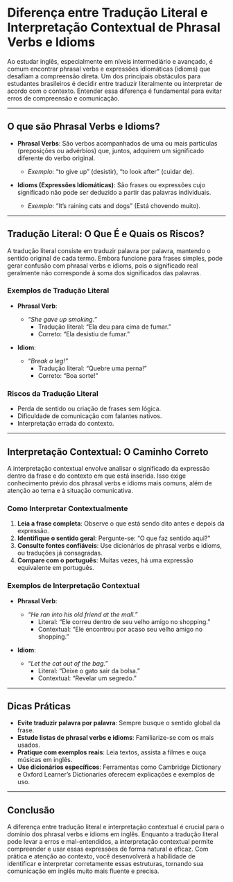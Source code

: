 
# Diferença entre Tradução Literal e Interpretação Contextual de Phrasal Verbs e Idioms

Ao estudar inglês, especialmente em níveis intermediário e avançado, é comum encontrar phrasal verbs e expressões idiomáticas (idioms) que desafiam a compreensão direta. Um dos principais obstáculos para estudantes brasileiros é decidir entre traduzir literalmente ou interpretar de acordo com o contexto. Entender essa diferença é fundamental para evitar erros de compreensão e comunicação.

---

## O que são Phrasal Verbs e Idioms?

- **Phrasal Verbs**: São verbos acompanhados de uma ou mais partículas (preposições ou advérbios) que, juntos, adquirem um significado diferente do verbo original.  
  - *Exemplo*: “to give up” (desistir), “to look after” (cuidar de).

- **Idioms (Expressões Idiomáticas)**: São frases ou expressões cujo significado não pode ser deduzido a partir das palavras individuais.  
  - *Exemplo*: “It’s raining cats and dogs” (Está chovendo muito).

---

## Tradução Literal: O Que É e Quais os Riscos?

A tradução literal consiste em traduzir palavra por palavra, mantendo o sentido original de cada termo. Embora funcione para frases simples, pode gerar confusão com phrasal verbs e idioms, pois o significado real geralmente não corresponde à soma dos significados das palavras.

### Exemplos de Tradução Literal

- **Phrasal Verb**:  
  - *“She gave up smoking.”*  
    - Tradução literal: “Ela deu para cima de fumar.”  
    - Correto: “Ela desistiu de fumar.”

- **Idiom**:  
  - *“Break a leg!”*  
    - Tradução literal: “Quebre uma perna!”  
    - Correto: “Boa sorte!”

### Riscos da Tradução Literal

- Perda de sentido ou criação de frases sem lógica.
- Dificuldade de comunicação com falantes nativos.
- Interpretação errada do contexto.

---

## Interpretação Contextual: O Caminho Correto

A interpretação contextual envolve analisar o significado da expressão dentro da frase e do contexto em que está inserida. Isso exige conhecimento prévio dos phrasal verbs e idioms mais comuns, além de atenção ao tema e à situação comunicativa.

### Como Interpretar Contextualmente

1. **Leia a frase completa**: Observe o que está sendo dito antes e depois da expressão.
2. **Identifique o sentido geral**: Pergunte-se: “O que faz sentido aqui?”
3. **Consulte fontes confiáveis**: Use dicionários de phrasal verbs e idioms, ou traduções já consagradas.
4. **Compare com o português**: Muitas vezes, há uma expressão equivalente em português.

### Exemplos de Interpretação Contextual

- **Phrasal Verb**:  
  - *“He ran into his old friend at the mall.”*  
    - Literal: “Ele correu dentro de seu velho amigo no shopping.”  
    - Contextual: “Ele encontrou por acaso seu velho amigo no shopping.”

- **Idiom**:  
  - *“Let the cat out of the bag.”*  
    - Literal: “Deixe o gato sair da bolsa.”  
    - Contextual: “Revelar um segredo.”

---

## Dicas Práticas

- **Evite traduzir palavra por palavra**: Sempre busque o sentido global da frase.
- **Estude listas de phrasal verbs e idioms**: Familiarize-se com os mais usados.
- **Pratique com exemplos reais**: Leia textos, assista a filmes e ouça músicas em inglês.
- **Use dicionários específicos**: Ferramentas como Cambridge Dictionary e Oxford Learner’s Dictionaries oferecem explicações e exemplos de uso.

---

## Conclusão

A diferença entre tradução literal e interpretação contextual é crucial para o domínio dos phrasal verbs e idioms em inglês. Enquanto a tradução literal pode levar a erros e mal-entendidos, a interpretação contextual permite compreender e usar essas expressões de forma natural e eficaz. Com prática e atenção ao contexto, você desenvolverá a habilidade de identificar e interpretar corretamente essas estruturas, tornando sua comunicação em inglês muito mais fluente e precisa.
```
